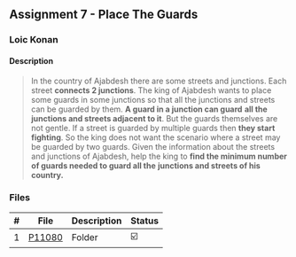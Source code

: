 ## Assignment 7 - Place The Guards

### Loic Konan

#### Description

> In the country of Ajabdesh there are some streets and junctions.
> Each street **connects 2 junctions**. The king of Ajabdesh wants to
> place some guards in some junctions so that all the junctions and
> streets can be guarded by them. **A guard in a junction can guard**
> **all the junctions and streets adjacent to it**. But the guards themselves
> are not gentle. If a street is guarded by multiple guards
> then **they start fighting**. So the king does not want the scenario
> where a street may be guarded by two guards. Given the information
> about the streets and junctions of Ajabdesh, help the king
> to **find the minimum number of guards needed to guard all the**
> **junctions and streets of his country.**

### Files

|   #   | File           | Description | Status                  |
| :---: | -------------- | ----------- | ----------------------- |
|   1   | [P11080](./P11080) | Folder      | :ballot_box_with_check: |
